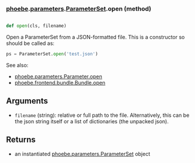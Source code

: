 ### [phoebe](phoebe.md).[parameters](phoebe.parameters.md).[ParameterSet](phoebe.parameters.ParameterSet.md).open (method)


```py

def open(cls, filename)

```



Open a ParameterSet from a JSON-formatted file.
This is a constructor so should be called as:

```py
ps = ParameterSet.open('test.json')
```

See also:
* [phoebe.parameters.Parameter.open](phoebe.parameters.Parameter.open.md)
* [phoebe.frontend.bundle.Bundle.open](phoebe.frontend.bundle.Bundle.open.md)

Arguments
---------
* `filename` (string): relative or full path to the file.  Alternatively,
    this can be the json string itself or a list of dictionaries (the
    unpacked json).

Returns
---------
* an instantiated [phoebe.parameters.ParameterSet](phoebe.parameters.ParameterSet.md) object

